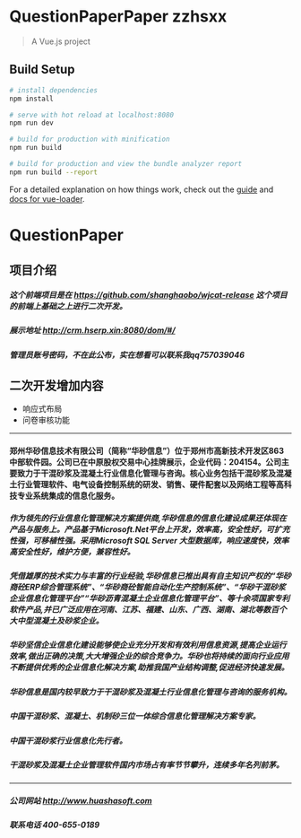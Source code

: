 # QuestionPaperPaper zzhsxx

> A Vue.js project

## Build Setup

``` bash
# install dependencies
npm install

# serve with hot reload at localhost:8080
npm run dev

# build for production with minification
npm run build

# build for production and view the bundle analyzer report
npm run build --report
```

For a detailed explanation on how things work, check out the [guide](http://vuejs-templates.github.io/webpack/) and [docs for vue-loader](http://vuejs.github.io/vue-loader).
# QuestionPaper

## 项目介绍
##### 这个前端项目是在 https://github.com/shanghaobo/wjcat-release 这个项目的前端上基础之上进行二次开发。
##### 展示地址 http://crm.hserp.xin:8080/dom/#/ 
##### 管理员账号密码，不在此公布，实在想看可以联系我qq757039046

## 二次开发增加内容
-  响应式布局
-  问卷审核功能

---
   #### 郑州华砂信息技术有限公司（简称“华砂信息”）位于郑州市高新技术开发区863中部软件园。公司已在中原股权交易中心挂牌展示，企业代码：204154。公司主要致力于干混砂浆及混凝土行业信息化管理与咨询。核心业务包括干混砂浆及混凝土行业管理软件、电气设备控制系统的研发、销售、硬件配套以及网络工程等高科技专业系统集成的信息化服务。

##### 作为领先的行业信息化管理解决方案提供商,华砂信息的信息化建设成果还体现在产品与服务上。产品基于Microsoft.Net平台上开发，效率高，安全性好，可扩充性强，可移植性强。采用Microsoft SQL Server 大型数据库，响应速度快，效率高安全性好，维护方便，兼容性好。

#####  凭借雄厚的技术实力与丰富的行业经验,华砂信息已推出具有自主知识产权的“华砂商砼ERP综合管理系统”、“华砂商砼智能自动化生产控制系统”、“华砂干混砂浆企业信息化管理平台”“华砂沥青混凝土企业信息化管理平台”、等十余项国家专利软件产品,并已广泛应用在河南、江苏、福建、山东、广西、湖南、湖北等数百个大中型混凝土及砂浆企业。

##### 华砂坚信企业信息化建设能够使企业充分开发和有效利用信息资源,提高企业运行效率,做出正确的决策,大大增强企业的综合竞争力。华砂也将持续的面向行业应用不断提供优秀的企业信息化解决方案,助推我国产业结构调整,促进经济快速发展。

##### 华砂信息是国内较早致力于干混砂浆及混凝土行业信息化管理与咨询的服务机构。

##### 中国干混砂浆、混凝土、机制砂三位一体综合信息化管理解决方案专家。

##### 中国干混砂浆行业信息化先行者。

##### 干混砂浆及混凝土企业管理软件国内市场占有率节节攀升，连续多年名列前茅。
---
##### 公司网站 http://www.huashasoft.com
##### 联系电话 400-655-0189
